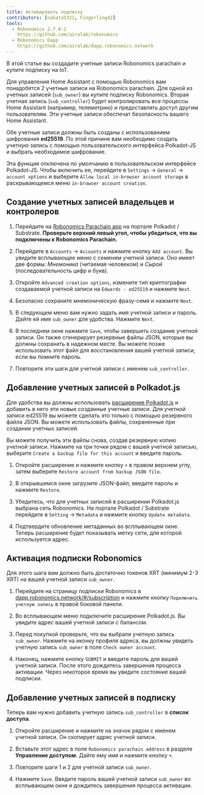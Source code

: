```yaml
---
title: Активировать подписку
contributors: [nakata5321, Fingerling42]
tools:   
  - Robonomics 2.7.0-1
    https://github.com/airalab/robonomics
  - Robonomics Dapp 
    https://github.com/airalab/dapp.robonomics.network
---
```


В этой статье вы создадите учетные записи Robonomics parachain и купите подписку на IoT. 

<robo-wiki-picture src="home-assistant/sub_activate.png" />


Для управления Home Assistant с помощью Robonomics вам понадобятся 2 учетные записи на Robonomics parachain. Для одной из учетных записей (`sub_owner`) вы купите подписку Robonomics. Вторая учетная запись (`sub_controller`) будет контролировать все процессы Home Assistant (например, телеметрию) и предоставлять доступ другим пользователям. Эти учетные записи обеспечат безопасность вашего Home Assistant. 

<robo-wiki-note type="warning" title="WARNING">

Обе учетные записи должны быть созданы с использованием шифрования **ed25519**. По этой причине вам необходимо создать учетную запись с помощью пользовательского интерфейса Polkadot-JS и выбрать необходимое шифрование.

Эта функция отключена по умолчанию в пользовательском интерфейсе Polkadot-JS. Чтобы включить ее, перейдите в `Settings` -> `General` -> `account options` и выберите `Allow local in-browser account storage` в раскрывающемся меню `in-browser account creation`.

</robo-wiki-note>

## Создание учетных записей владельцев и контролеров

<robo-wiki-video autoplay loop controls :videos="[{src: 'https://cloudflare-ipfs.com/ipfs/QmQiJYPYajUJXENX2PzSJMSKGSshyWyPNqugSYxP5eCNvm', type:'mp4'}]" />

1. Перейдите на [Robonomics Parachain app](https://polkadot.js.org/apps/?rpc=wss%3A%2F%2Fkusama.rpc.robonomics.network%2F#/) на портале Polkadot / Substrate. **Проверьте верхний левый угол, чтобы убедиться, что вы подключены к Robonomics Parachain.**

2. Перейдите в `Accounts` -> `Accounts` и нажмите кнопку `Add account`. Вы увидите всплывающее меню с семенем учетной записи. Оно имеет две формы: *Мнемоника* (читаемая человеком) и *Сырой* (последовательность цифр и букв). 

3. Откройте `Advanced creation options`, измените тип криптографии создаваемой учетной записи на `Edwards - ed25519` и нажмите `Next`.


4. Безопасно сохраните мнемоническую фразу-семя и нажмите `Next`.

5. В следующем меню вам нужно задать имя учетной записи и пароль. Дайте ей имя `sub_owner` для удобства. Нажмите `Next`.

6. В последнем окне нажмите `Save`, чтобы завершить создание учетной записи. Он также сгенерирует резервные файлы JSON, которые вы должны сохранить в надежном месте. Вы можете позже использовать этот файл для восстановления вашей учетной записи, если вы помните пароль.

7. Повторите эти шаги для учетной записи с именем `sub_controller`.


## Добавление учетных записей в Polkadot.js

Для удобства вы должны использовать [расширение Polkadot.js](https://polkadot.js.org/extension/) и добавить в него эти новые созданные учетные записи. Для учетной записи ed25519 вы можете сделать это только с помощью резервного файла JSON. Вы можете использовать файлы, сохраненные при создании учетных записей.

Вы можете получить эти файлы снова, создав резервную копию учетной записи. Нажмите на три точки рядом с вашей учетной записью, выберите `Create a backup file for this account` и введите пароль.

<robo-wiki-video autoplay loop controls :videos="[{src: 'https://cloudflare-ipfs.com/ipfs/QmRd7gztUjWkLF4W2XuJwy5aXBwzNV2aPCU6CQQLvUpSNj', type:'mp4'}]" />

1. Откройте расширение и нажмите кнопку `+` в правом верхнем углу, затем выберите `Restore account from backup JSON file`.

2. В открывшемся окне загрузите JSON-файл, введите пароль и нажмите `Restore`.

3. Убедитесь, что для учетных записей в расширении Polkadot.js выбрана сеть Robonomics. На портале Polkadot / Substrate перейдите в `Setting` -> `Metadata` и нажмите кнопку `Update metadata`.

4. Подтвердите обновление метаданных во всплывающем окне. Теперь расширение будет показывать метку сети, для которой используется адрес.

<robo-wiki-video autoplay loop controls :videos="[{src: 'https://cloudflare-ipfs.com/ipfs/QmT5sTNP9t8gpbD4RJJw6ETwG4wiziiChAh2uHHBk9Zsyd', type:'mp4'}]" />

## Активация подписки Robonomics 

<robo-wiki-note type="okay">

Для этого шага вам должно быть достаточно токенов XRT (минимум 2-3 XRT) на вашей учетной записи `sub_owner`.

</robo-wiki-note>

<robo-wiki-video autoplay loop controls :videos="[{src: 'https://cloudflare-ipfs.com/ipfs/QmXrFCajmJgkRDSbshGD3QehjnoyS6jafEPSjHdYkoBHum', type:'mp4'}]" />

1. Перейдите на страницу подписки Robonomics в [dapp.robonomics.network/#/subscription](https://dapp.robonomics.network/#/subscription) и нажмите кнопку `Подключить учетную запись` в правой боковой панели.

2. Во всплывающем меню подключите расширение Polkadot.js. Вы увидите адрес вашей учетной записи с балансом.

3. Перед покупкой проверьте, что вы выбрали учетную запись `sub_owner`. Нажмите на иконку профиля адреса, вы должны увидеть учетную запись `sub_owner` в поле `Check owner account`.

4. Наконец, нажмите кнопку `SUBMIT` и введите пароль для вашей учетной записи. После этого дождитесь завершения процесса активации. Через некоторое время вы увидите состояние вашей подписки.


## Добавление учетных записей в подписку

Теперь вам нужно добавить учетную запись `sub_controller` в **список доступа**.

<robo-wiki-video autoplay loop controls :videos="[{src: 'https://cloudflare-ipfs.com/ipfs/QmV1gkwtcXsWv54ov9tuXfcHg7nqs1foM8cRwts4sqnqtX', type:'mp4'}]" />

1. Откройте расширение и нажмите на значок рядом с именем учетной записи. Он скопирует адрес учетной записи.


2. Вставьте этот адрес в поле `Robonomics parachain address` в разделе **Управление доступом**. Дайте ему имя и нажмите кнопку `+`. 

3. Повторите шаги 1 и 2 для учетной записи `sub_owner`.

4. Нажмите `Save`. Введите пароль вашей учетной записи `sub_owner` во всплывающем окне и дождитесь завершения процесса активации.
